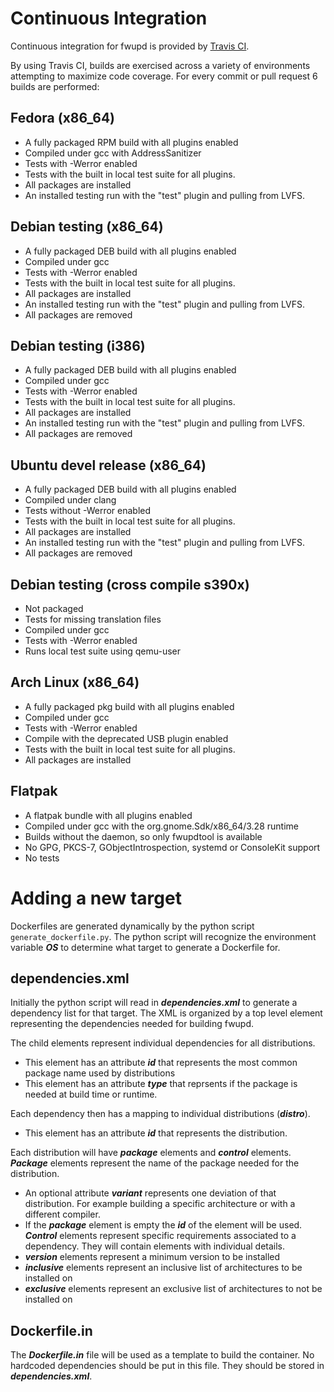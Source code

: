 Continuous Integration
======================
Continuous integration for fwupd is provided by [Travis CI](https://travis-ci.org/hughsie/fwupd).

By using Travis CI, builds are exercised across a variety of environments attempting to maximize code coverage.
For every commit or pull request 6 builds are performed:

Fedora (x86_64)
------

* A fully packaged RPM build with all plugins enabled
* Compiled under gcc with AddressSanitizer
* Tests with -Werror enabled
* Tests with the built in local test suite for all plugins.
* All packages are installed
* An installed testing run with the "test" plugin and pulling from LVFS.

Debian testing (x86_64)
------

* A fully packaged DEB build with all plugins enabled
* Compiled under gcc
* Tests with -Werror enabled
* Tests with the built in local test suite for all plugins.
* All packages are installed
* An installed testing run with the "test" plugin and pulling from LVFS.
* All packages are removed

Debian testing (i386)
------

* A fully packaged DEB build with all plugins enabled
* Compiled under gcc
* Tests with -Werror enabled
* Tests with the built in local test suite for all plugins.
* All packages are installed
* An installed testing run with the "test" plugin and pulling from LVFS.
* All packages are removed

Ubuntu devel release (x86_64)
------

* A fully packaged DEB build with all plugins enabled
* Compiled under clang
* Tests without -Werror enabled
* Tests with the built in local test suite for all plugins.
* All packages are installed
* An installed testing run with the "test" plugin and pulling from LVFS.
* All packages are removed

Debian testing (cross compile s390x)
------

* Not packaged
* Tests for missing translation files
* Compiled under gcc
* Tests with -Werror enabled
* Runs local test suite using qemu-user

Arch Linux (x86_64)
----------

* A fully packaged pkg build with all plugins enabled
* Compiled under gcc
* Tests with -Werror enabled
* Compile with the deprecated USB plugin enabled
* Tests with the built in local test suite for all plugins.
* All packages are installed

Flatpak
----------
* A flatpak bundle with all plugins enabled
* Compiled under gcc with the org.gnome.Sdk/x86_64/3.28 runtime
* Builds without the daemon, so only fwupdtool is available
* No GPG, PKCS-7, GObjectIntrospection, systemd or ConsoleKit support
* No tests

Adding a new target
===================
Dockerfiles are generated dynamically by the python script ```generate_dockerfile.py```.
The python script will recognize the environment variable ***OS*** to determine what target to generate a Dockerfile for.

dependencies.xml
----------------
Initially the python script will read in ___dependencies.xml___ to generate a dependency list for that target.
The XML is organized by a top level element representing the dependencies needed for building fwupd.

The child elements represent individual dependencies for all distributions.
* This element has an attribute ***id*** that represents the most common package name used by distributions
* This element has an attribute ***type*** that reprsents if the package is needed at build time or runtime.  

Each dependency then has a mapping to individual distributions (___distro___).
* This element has an attribute ***id*** that represents the distribution.

Each distribution will have ***package*** elements and ***control*** elements.
***Package*** elements represent the name of the package needed for the distribution.
* An optional attribute ***variant*** represents one deviation of that distribution.  For example building a specific architecture or with a different compiler.
* If the ***package*** element is empty the ***id*** of the ___<dependency>___ element will be used.
***Control*** elements represent specific requirements associated to a dependency. They will contain elements with individual details.
* ___version___ elements represent a minimum version to be installed
* ___inclusive___ elements represent an inclusive list of architectures to be installed on
* ___exclusive___ elements represent an exclusive list of architectures to not be installed on

Dockerfile.in
-------------
The ***Dockerfile.in*** file will be used as a template to build the container.  No hardcoded dependencies should be put in this file.  They should be stored in ***dependencies.xml***.
